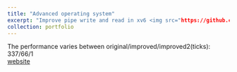 ```yaml
---
title: "Advanced operating system"
excerpt: "Improve pipe write and read in xv6 <img src="https://github.com/suweiyang0106/AdvOS/blob/main/pipecopyinout.png"/>"
collection: portfolio
---
```

The performance varies between original/improved/improved2(ticks): 337/66/1  
[website](https://github.com/suweiyang0106/AdvOS/tree/main)
